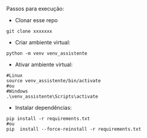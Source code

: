 ﻿Passos para execução:

 - Clonar esse repo
````
git clone xxxxxxx
````
 - Criar ambiente virtual:
````
python -m venv venv_assistente
````
 - Ativar ambiente virtual:
```
#Linux
source venv_assistente/bin/activate
#ou
#Windows
.\venv_assistente\Scripts\activate
```
 - Instalar dependências:
```
pip install -r requirements.txt
#ou
pip  install --force-reinstall -r requirements.txt